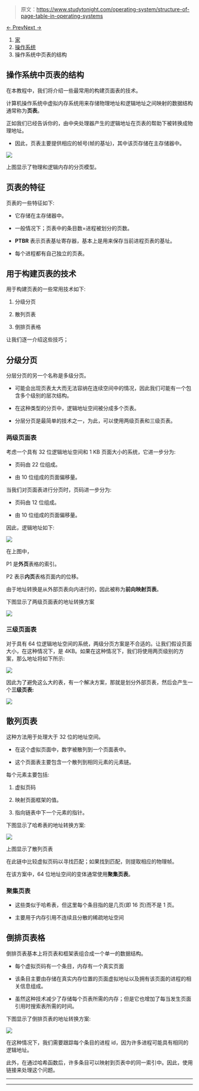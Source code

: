 > 原文：<https://www.studytonight.com/operating-system/structure-of-page-table-in-operating-systems>

[← Prev](/operating-system/paging-in-operating-systems "Paging in OS")[Next →](/operating-system/segmentation-in-operating-systems "Segmentation in OS")

<nav aria-label="breadcrumb">

1.  [家](/)
2.  [操作系统](/operating-system)
3.  操作系统中页表的结构

</nav>

<article>

# 操作系统中页表的结构

在本教程中，我们将介绍一些最常用的构建页面表的技术。

计算机操作系统中虚拟内存系统用来存储物理地址和逻辑地址之间映射的数据结构通常称为**页表**。

正如我们已经告诉你的，由中央处理器产生的逻辑地址在页表的帮助下被转换成物理地址。

*   因此，页表主要提供相应的帧号(帧的基址)，其中该页存储在主存储器中。

![](img/d5bff7082be1a5dc246670d3b9047108.png)

上图显示了物理和逻辑内存的分页模型。

## 页表的特征

页表的一些特征如下:

*   它存储在主存储器中。

*   一般情况下；页表中的条目数=进程被划分的页数。

*   **PTBR** 表示页表基址寄存器，基本上是用来保存当前进程页表的基址。

*   每个进程都有自己独立的页表。

## 用于构建页表的技术

用于构建页表的一些常用技术如下:

1.  分级分页

2.  散列页表

3.  倒排页表格

让我们逐一介绍这些技巧；

## 分级分页

分层分页的另一个名称是多级分页。

*   可能会出现页表太大而无法容纳在连续空间中的情况，因此我们可能有一个包含多个级别的层次结构。

*   在这种类型的分页中，逻辑地址空间被分成多个页表。

*   分层分页是最简单的技术之一，为此，可以使用两级页表和三级页表。

### 两级页面表

考虑一个具有 32 位逻辑地址空间和 1 KB 页面大小的系统，它进一步分为:

*   页码由 22 位组成。

*   由 10 位组成的页面偏移量。

当我们对页面表进行分页时，页码进一步分为:

*   页码由 12 位组成。

*   由 10 位组成的页面偏移量。

因此，逻辑地址如下:

![](img/24e215fa1e4793855a7f05705cb88456.png)

在上图中，

P1 是**外页**表格的索引。

P2 表示**内页**表格页面内的位移。

由于地址转换是从外部页表向内进行的，因此被称为**前向映射页表**。

下图显示了两级页面表的地址转换方案

![](img/110920c45b8e8b84db0645846fe00f70.png)

### 三级页面表

对于具有 64 位逻辑地址空间的系统，两级分页方案是不合适的。让我们假设页面大小，在这种情况下，是 4KB。如果在这种情况下，我们将使用两页级别的方案，那么地址将如下所示:

![](img/3aa4a795ab1ef881d56282cd7d633382.png)

因此为了避免这么大的表，有一个解决方案，那就是划分外部页表，然后会产生一个**三级页表:**

![](img/2c8e9017b0f0a9d27263c23afeebc490.png)

## 散列页表

这种方法用于处理大于 32 位的地址空间。

*   在这个虚拟页面中，数字被散列到一个页面表中。

*   这个页面表主要包含一个散列到相同元素的元素链。

每个元素主要包括:

1.  虚拟页码

2.  映射页面框架的值。

3.  指向链表中下一个元素的指针。

下图显示了哈希表的地址转换方案:

![](img/da610ca262cdd5da9a674e8b7314679f.png)

上图显示了散列页表

在此链中比较虚拟页码以寻找匹配；如果找到匹配，则提取相应的物理帧。

在该方案中，64 位地址空间的变体通常使用**聚集页表**。

### 聚集页表

*   这些类似于哈希表，但这里每个条目指的是几页(即 16 页)而不是 1 页。

*   主要用于内存引用不连续且分散的稀疏地址空间

## 倒排页表格

倒排页表基本上将页表和框架表组合成一个单一的数据结构。

*   每个虚拟页码有一个条目，内存有一个真实页面

*   该条目主要由存储在真实内存位置的页面虚拟地址以及拥有该页面的进程的相关信息组成。

*   虽然这种技术减少了存储每个页表所需的内存；但是它也增加了每当发生页面引用时搜索表所需的时间。

下图显示了倒排页表的地址转换方案:

![](img/2aff5eb6872babe933144377aebaeb61.png)

在这种情况下，我们需要跟踪每个条目的进程 id，因为许多进程可能具有相同的逻辑地址。

此外，在通过哈希函数后，许多条目可以映射到页表中的同一索引中。因此，使用链接来处理这个问题。

</article>

* * *

* * *